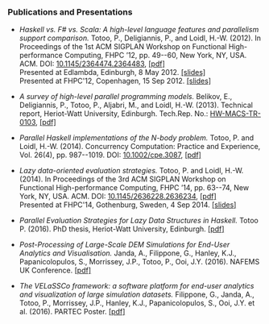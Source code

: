 ### Publications and Presentations

- *Haskell vs. F# vs. Scala: A high-level language features and parallelism support comparison.* Totoo, P., Deligiannis, P., and Loidl, H.-W. (2012). In Proceedings of the 1st ACM SIGPLAN Workshop on Functional High-performance Computing, FHPC ’12, pp. 49--60, New York, NY, USA. ACM.
DOI: [10.1145/2364474.2364483](http://dx.doi.org/10.1145/2364474.2364483), [[pdf]](http://www.macs.hw.ac.uk/~dsg/gph/papers/abstracts/fhpc12.html) \
Presented at Edlambda, Edinburgh, 8 May 2012. [[slides]](http://prabh-t.github.io/pdf/edlambda.pdf)\
Presented at FHPC'12, Copenhagen, 15 Sep 2012. [[slides]](http://www.slideshare.net/pt114/haskell-vs-f-vs-scala)

- *A survey of high-level parallel programming models.* Belikov, E., Deligiannis, P., Totoo, P., Aljabri, M., and Loidl, H.-W. (2013). Technical report, Heriot-Watt University, Edinburgh.
Tech.Rep. No.: [HW-MACS-TR-0103](http://www.macs.hw.ac.uk/cs/techreps/doc0103.html), [[pdf]](http://www.macs.hw.ac.uk/cs/techreps/docs/files/HW-MACS-TR-0103.pdf)

- *Parallel Haskell implementations of the N-body problem.* Totoo, P. and Loidl, H.-W. (2014). Concurrency Computation: Practice and Experience, Vol. 26(4), pp. 987--1019.
DOI: [10.1002/cpe.3087](http://dx.doi.org/10.1002/cpe.3087), [[pdf]](http://www.macs.hw.ac.uk/~dsg/gph/papers/abstracts/sicsamcc12.html)

- *Lazy data-oriented evaluation strategies.* Totoo, P. and Loidl, H.-W. (2014). In Proceedings of the 3rd ACM SIGPLAN Workshop on Functional High-performance Computing, FHPC ’14, pp. 63--74, New York, NY, USA. ACM.
DOI: [10.1145/2636228.2636234](http://dx.doi.org/10.1145/2636228.2636234), [[pdf]](http://www.macs.hw.ac.uk/~dsg/gph/papers/abstracts/fhpc14.html) \
Presented at FHPC'14, Gothenburg, Sweden, 4 Sep 2014. [[slides]](http://prabh-t.github.io/pdf/fhpc2014.pdf)

- *Parallel Evaluation Strategies for Lazy Data Structures in Haskell.* Totoo P. (2016). PhD thesis, Heriot-Watt University, Edinburgh. [[pdf]](http://www.macs.hw.ac.uk/~pt114/phd-thesis/main.pdf)

- *Post-Processing of Large-Scale DEM Simulations for End-User Analytics and Visualisation.* Janda, A., Filippone, G., Hanley, K.J., Papanicolopulos, S., Morrissey, J.P., Totoo, P., Ooi, J.Y. (2016). NAFEMS UK Conference. [[pdf]](http://prabh-t.github.io/pdf/NAFEMS\_Janda\_Extended_Abstract.pdf)

- *The VELaSSCo framework: a software platform for end-user analytics and visualization of large simulation datasets.* Filippone, G., Janda, A., Totoo, P., Morrissey, J.P., Hanley, K.J., Papanicolopulos, S., Ooi, J.Y. et al. (2016). PARTEC Poster. [[pdf]](http://prabh-t.github.io/pdf/PARTEC_Poster.pdf)
